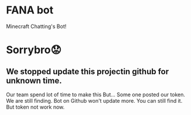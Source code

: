 # FANA bot
Minecraft Chatting's Bot!

# Sorrybro😟
## We stopped update this projectin github for unknown time.
Our team spend lot of time to make this
But...
Some one posted our token.
We are still finding.
Bot on Github won't update more.
You can still find it.
But token not work now.
